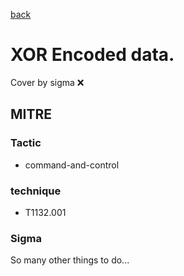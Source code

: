 [back](../index.md)
# XOR Encoded data.
Cover by sigma :x: 

## MITRE
### Tactic
  - command-and-control

### technique
  - T1132.001

### Sigma

 So many other things to do...